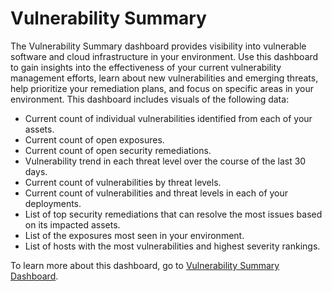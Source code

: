 # Vulnerability Summary

The Vulnerability Summary dashboard provides visibility into vulnerable software and cloud infrastructure in your environment. Use this dashboard to gain insights into the effectiveness of your current vulnerability management efforts, learn about new vulnerabilities and emerging threats, help prioritize your remediation plans, and focus on specific areas in your environment. This dashboard includes visuals of the following data:

* Current count of individual vulnerabilities identified from each of your assets.
* Current count of open exposures.
* Current count of open security remediations.
* Vulnerability trend in each threat level over the course of the last 30 days.
* Current count of vulnerabilities by threat levels.
* Current count of vulnerabilities and threat levels in each of your deployments.
* List of top security remediations that can resolve the most issues based on its impacted assets.
* List of the  exposures most seen in your environment.
* List of hosts with the most vulnerabilities and highest severity rankings.

To learn more about this dashboard, go to [Vulnerability Summary Dashboard](dashboard/vulnerability-summary.md).
